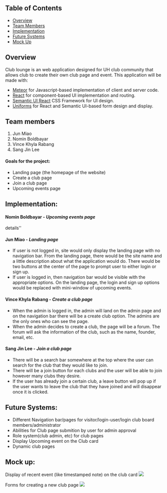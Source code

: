 ## Table of Contents
* [Overview](#overview)
* [Team Members](#team-members)
* [Implementation](#implementation)
* [Future Systems](#future-systems)
* [Mock Up](#mock-up)

## Overview
Club lounge is an web application designed for UH club community that allows club to create their own club page and event.
This application will be made with:

* [Meteor](https://www.meteor.com/) for Javascript-based implementation of client and server code.
* [React](https://reactjs.org/) for component-based UI implementation and routing.
* [Semantic UI React](https://react.semantic-ui.com/) CSS Framework for UI design.
* [Uniforms](https://uniforms.tools/) for React and Semantic UI-based form design and display.

## Team members
1. Jun Miao
1. Nomin Boldbayar
1. Vince Khyla Rabang
1. Sang Jin Lee

#### Goals for the project:
* Landing page (the homepage of the website)
* Create a club page
* Join a club page
* Upcoming events page

## Implementation:

#### Nomin Boldbayar - *Upcoming events page*
details''

#### Jun Miao - *Landing page*
* If user is not logged in, site would only display the landing page with no navigation bar. From the landing page, there would be the site name and a little description about what the application would do. There would be two buttons at the center of the page to prompt user to either login or sign up.
* If user is logged in, then navigation bar would be visible with the appropriate options. On the landing page, the login and sign up options would be replaced with mini-window of upcoming events.

#### Vince Khyla Rabang - *Create a club page*
* When the admin is logged in, the admin will land on the admin page and on the navigation bar there will be a create club option. The admins are the only ones who can see the page.
* When the admin decides to create a club, the page will be a forum. The forum will ask the information of the club, such as the name, founder, email, etc. 

#### Sang Jin Lee - *Join a club page*
* There will be a search bar somewhere at the top where the user can search for the club that they would like to join.
* There will be a join button for each clubs and the user will be able to join however many clubs they desire.
* If the user has already join a certain club, a leave button will pop up if the user wants to leave the club that they have joined and will disappear once it is clicked.


## Future Systems:
* Different Navigation bar/pages for visitor/login-user/login club board members/administrator
* Abilities for Club page submition by user for admin approval
* Role system(club admin, etc) for club pages
* Display Upcoming event on the Club card
* Dynamic club pages

## Mock up:

Display of recent event (like timestamped note) on the club card
![](http://courses.ics.hawaii.edu/ics314s20/morea/meteor-3/experience-meteor-digits-5-1.png)

Forms for creating a new club page
![](http://courses.ics.hawaii.edu/ics314s20/morea/meteor-3/experience-meteor-digits-4-1.png)
